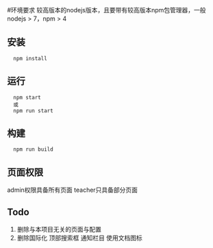 #环境要求
较高版本的nodejs版本，且要带有较高版本npm包管理器，一般nodejs > 7，npm > 4

## 安装
```
  npm install
```

## 运行
```
  npm start
  或
  npm run start
```

## 构建
```
  npm run build
```
## 页面权限
admin权限具备所有页面
teacher只具备部分页面

## Todo
1. 删除与本项目无关的页面与配置
2. 删除国际化 顶部搜索框 通知栏目 使用文档图标
